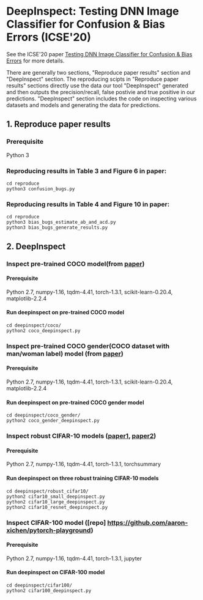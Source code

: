 # DeepInspect: Testing DNN Image Classifier for Confusion & Bias Errors  (ICSE'20)
See the ICSE'20 paper [Testing DNN Image Classifier for Confusion & Bias Errors](https://arxiv.org/pdf/1905.07831.pdf) for more details.

There are generally two sections, "Reproduce paper results" section and "DeepInspect" section. The reproducing scipts in "Reproduce paper results" sections directly use the data our tool "DeepInspect" generated and then outputs the precision/recall, false postivie and true positive in our predictions. "DeepInspect" section includes the code on inspecting various datasets and models and generating the data for predictions.

## 1. Reproduce paper results

### Prerequisite
Python 3

### Reproducing results in Table 3 and Figure 6 in paper:  
```
cd reproduce
python3 confusion_bugs.py
```

### Reproducing results in Table 4 and Figure 10 in paper:
```
cd reproduce
python3 bias_bugs_estimate_ab_and_acd.py
python3 bias_bugs_generate_results.py
```
## 2. DeepInspect

### Inspect pre-trained COCO model(from [paper](https://arxiv.org/abs/1707.09457))
#### Prerequisite
Python 2.7, numpy-1.16, tqdm-4.41, torch-1.3.1, scikit-learn-0.20.4, matplotlib-2.2.4
#### Run deepinspect on pre-trained COCO model
```
cd deepinspect/coco/
python2 coco_deepinspect.py
```

### Inspect pre-trained COCO gender(COCO dataset with man/woman label) model (from [paper](https://arxiv.org/abs/1707.09457))
#### Prerequisite
Python 2.7, numpy-1.16, tqdm-4.41, torch-1.3.1, scikit-learn-0.20.4, matplotlib-2.2.4
#### Run deepinspect on pre-trained COCO gender model
```
cd deepinspect/coco_gender/
python2 coco_gender_deepinspect.py
```


### Inspect robust CIFAR-10 models ([paper1](http://papers.nips.cc/paper/8060-scaling-provable-adversarial-defenses.pdf), [paper2](https://arxiv.org/abs/1811.02625))
#### Prerequisite
Python 2.7, numpy-1.16, tqdm-4.41, torch-1.3.1, torchsummary

#### Run deepinspect on three robust training CIFAR-10 models
```
cd deepinspect/robust_cifar10/
python2 cifar10_small_deepinspect.py
python2 cifar10_large_deepinspect.py
python2 cifar10_resnet_deepinspect.py
```

### Inspect CIFAR-100 model ([repo] https://github.com/aaron-xichen/pytorch-playground)
#### Prerequisite
Python 2.7, numpy-1.16, tqdm-4.41, torch-1.3.1, jupyter

#### Run deepinspect on CIFAR-100 model
```
cd deepinspect/cifar100/
python2 cifar100_deepinspect.py
```
